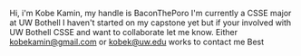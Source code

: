 Hi, i'm Kobe Kamin, my handle is BaconThePoro 
I'm currently a CSSE major at UW Bothell 
I haven't started on my capstone yet but if your involved with UW Bothell CSSE and want to collaborate let me know. 
Either kobekamin@gmail.com or kobek@uw.edu works to contact me 
Best
